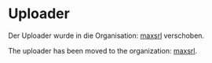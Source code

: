 # Uploader
Der Uploader wurde in die Organisation: [maxsrl](https://github.com/maxsrl/moeshare) verschoben.

The uploader has been moved to the organization: [maxsrl](https://github.com/maxsrl/moeshare).
